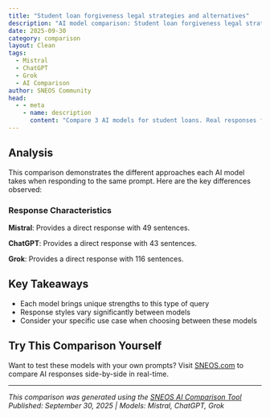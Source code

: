 ```yaml
---
title: "Student loan forgiveness legal strategies and alternatives"
description: "AI model comparison: Student loan forgiveness legal strategies and alternatives..."
date: 2025-09-30
category: comparison
layout: Clean
tags:
  - Mistral
  - ChatGPT
  - Grok
  - AI Comparison
author: SNEOS Community
head:
  - - meta
    - name: description
      content: "Compare 3 AI models for student loans. Real responses from Mistral, ChatGPT, Grok with detailed analysis."
---
```


<ChatComparison
  title="Student loan forgiveness legal strategies and alternatives"
  prompt="Student loan forgiveness legal strategies and alternatives"
  :responses='{"Mistral": "Student loan forgiveness and alternatives are complex topics that often involve navigating legal and financial landscapes. Here are some strategies and alternatives to consider:\n\n### Legal Strategies for Student Loan Forgiveness\n\n1. **Public Service Loan Forgiveness (PSLF):**\n - **Eligibility:** Available to borrowers who work full-time for a qualifying employer (government or non-profit organizations) and make 120 qualifying payments under an income-driven repayment plan.\n - **Process:** Submit an Employment Certification Form annually and apply for forgiveness after making 120 qualifying payments.\n\n2. **Teacher Loan Forgiveness:**\n - **Eligibility:** Available to teachers who work full-time for five consecutive years in a low-income school or educational service agency.\n - **Benefits:** Up to $17,500 in loan forgiveness for eligible teachers.\n\n3. **Income-Driven Repayment Plans:**\n - **Options:** Income-Based Repayment (IBR), Pay As You Earn (PAYE), Revised Pay As You Earn (REPAYE), and Income-Contingent Repayment (ICR).\n - **Benefits:** After making payments for 20-25 years, any remaining balance may be forgiven.\n\n4. **Total and Permanent Disability Discharge:**\n - **Eligibility:** Available to borrowers who are totally and permanently disabled.\n - **Process:** Apply through the U.S. Department of Education and provide necessary documentation.\n\n5. **Bankruptcy:**\n - **Challenges:** Student loans are generally not dischargeable in bankruptcy unless the borrower can prove \u0022undue hardship.\u0022\n - **Process:** Consult with a bankruptcy attorney to explore this option.\n\n### Alternatives to Student Loan Forgiveness\n\n1. **Refinancing:**\n - **Benefits:** Lower interest rates and potentially lower monthly payments.\n - **Considerations:** Refinancing federal loans into private loans may result in the loss of federal benefits like income-driven repayment plans and forgiveness options.\n\n2. **Consolidation:**\n - **Benefits:** Simplifies multiple loans into one payment.\n - **Considerations:** May extend the repayment term, potentially increasing the total amount paid over time.\n\n3. **Employer Assistance Programs:**\n - **Benefits:** Some employers offer student loan repayment assistance as a benefit.\n - **Process:** Check with your employer to see if such programs are available.\n\n4. **State-Based Repayment Assistance Programs (RAPs):**\n - **Benefits:** Some states offer loan repayment assistance for residents working in certain professions.\n - **Process:** Research and apply for programs in your state.\n\n5. **Volunteer Programs:**\n - **Benefits:** Programs like AmeriCorps offer education awards that can be used to pay off student loans.\n - **Process:** Apply and complete a term of service.\n\n6. **Military Service:**\n - **Benefits:** Various military branches offer loan repayment programs for enlistees.\n - **Process:** Research and apply through the respective military branch.\n\n### Steps to Take\n\n1. **Educate Yourself:**\n - Understand the types of loans you have (federal vs. private) and the specific terms and conditions.\n\n2. **Consult Professionals:**\n - Speak with a financial advisor or student loan counselor to explore your options.\n\n3. **Stay Informed:**\n - Keep up-to-date with changes in federal and state policies regarding student loan forgiveness and repayment options.\n\n4. **Document Everything:**\n - Keep detailed records of all communications with loan servicers and any applications you submit.\n\n5. **Be Proactive:**\n - Don\u2019t wait until you\u2019re in financial distress to explore your options. Start planning early to maximize your benefits.\n\nBy understanding these strategies and alternatives, you can make more informed decisions about managing your student loan debt.", "ChatGPT": "Certainly! Here is an overview of legal strategies and alternatives related to student loan forgiveness:\n\n### Legal Strategies for Student Loan Forgiveness\n\n1. **Public Service Loan Forgiveness (PSLF)**\n - Available for federal Direct Loans.\n - Borrowers must work full-time for a qualifying employer (government or certain non-profits) and make 120 qualifying monthly payments under a qualifying repayment plan.\n - After meeting requirements, remaining loan balance is forgiven tax-free.\n\n2. **Income-Driven Repayment (IDR) Forgiveness**\n - Plans include Income-Based Repayment (IBR), Pay As You Earn (PAYE), Revised Pay As You Earn (REPAYE), and Income-Contingent Repayment (ICR).\n - After 20 or 25 years of qualifying payments (depending on the plan), any remaining balance is forgiven.\n - Forgiveness may be considered taxable income depending on current laws.\n\n3. **Teacher Loan Forgiveness**\n - Available for certain teachers working full-time in low-income schools or educational service agencies for five consecutive years.\n - Provides forgiveness up to $17,500 on Direct Subsidized and Unsubsidized Loans and Stafford Loans.\n\n4. **Total and Permanent Disability Discharge**\n - Borrowers who are totally and permanently disabled can apply for discharge of their federal student loans.\n - Requires documentation from the VA, SSA, or a physician.\n\n5. **Closed School Discharge**\n - Borrowers may be eligible for discharge if their school closed while they were enrolled or soon after they withdrew.\n\n6. **Borrower Defense to Repayment**\n - Available if the borrower\u2019s school engaged in misconduct or violated certain laws.\n - Borrowers can apply to have their federal loans forgiven based on misrepresentation or fraud by the school.\n\n7. **Military Service Deferments and Forgiveness**\n - Certain military service members may qualify for deferments, and some branches offer loan repayment programs.\n\n### Alternatives to Loan Forgiveness\n\n1. **Refinancing**\n - Private lenders may offer refinancing to reduce interest rates or monthly payments.\n - Note: Refinancing federal loans with a private lender causes loss of federal benefits like IDR plans and PSLF.\n\n2. **Repayment Plans**\n - Standard, graduated, or extended repayment plans to manage monthly payments.\n - Income-Driven Repayment plans tailor payments to income and family size.\n\n3. **Employer Student Loan Repayment Assistance**\n - Some employers offer benefits to help repay student loans.\n\n4. **Loan Consolidation**\n - Federal loan consolidation can simplify payments but may affect eligibility for PSLF or other forgiveness programs.\n\n5. **Making Extra Payments**\n - Reducing principal faster can decrease total interest paid and shorten payoff time.\n\n6. **Deferment and Forbearance**\n - Temporary suspension or reduction of payments during hardship.\n\n### Important Considerations\n\n- **Documentation**: Keep detailed records of payments, employer certifications, and correspondence.\n- **Eligibility Verification**: Confirm eligibility criteria carefully to avoid denial.\n- **Tax Implications**: Some forgiveness amounts may be taxable.\n- **Scams**: Beware of fraud or paid services promising quick forgiveness.\n\n### Consulting a Professional\n\n- Consider speaking with a financial advisor or student loan attorney for personalized advice.\n- Utilize resources from the Department of Education and trusted consumer advocacy groups.\n\nIf you need detailed guidance on a specific strategy or need help with application procedures, feel free to ask!", "Grok": "Navigating student loan forgiveness involves understanding legal strategies, federal and state programs, and alternative options for managing or eliminating student debt. Below, I\u2019ll outline key legal strategies, programs, and alternatives for student loan forgiveness or relief.\n\n---\n\n### Legal Strategies for Student Loan Forgiveness\n1. **Public Service Loan Forgiveness (PSLF) Program**\n - **Overview**: A federal program for borrowers who work in qualifying public service jobs (e.g., government, nonprofit organizations) for at least 10 years while making 120 qualifying payments on Direct Loans under an income-driven repayment (IDR) plan.\n - **Legal Strategy**: Ensure eligibility by consolidating non-Direct Loans (e.g., FFEL, Perkins) into a Direct Consolidation Loan. Track payments using the PSLF Help Tool and submit annual Employment Certification Forms to confirm qualifying employment.\n - **Recent Developments**: The Biden administration\u2019s PSLF Limited Waiver (expired October 2022) allowed borrowers to receive credit for past payments that previously didn\u2019t qualify. Ongoing reforms aim to simplify the process, so staying updated via the U.S. Department of Education\u2019s website is crucial.\n\n2. **Borrower Defense to Repayment**\n - **Overview**: Borrowers who attended schools that engaged in fraud or misrepresentation may apply for loan discharge.\n - **Legal Strategy**: File a Borrower Defense application with detailed evidence of misconduct by the institution. Legal aid organizations or attorneys specializing in student loan law can assist in building a strong case.\n - **Recent Developments**: The Department of Education has approved discharges for students from specific for-profit colleges (e.g., Corinthian Colleges, ITT Tech). Check for group discharges if your school is part of a settlement.\n\n3. **Bankruptcy Discharge (Rare but Possible)**\n - **Overview**: dischargings student loans in bankruptcy requires proving \u201Cundue hardship\u201D under the Brunner Test (used in most federal circuits), which evaluates inability to pay, persistence of hardship, and good faith efforts to repay.\n - **Legal Strategy**: Consult a bankruptcy attorney to file a Chapter 7 or Chapter 13 case and initiate an adversarial proceeding to argue undue hardship. Recent court rulings (e.g., in the Second and Tenth Circuits) have shown slightly more leniency, and proposed reforms may ease standards.\n - **Challenges**: This is a high bar, often requiring severe financial distress or disability. Legal fees can be significant.\n\n4. **Class Action Lawsuits and Settlements**\n - **Overview**: Borrowers affected by predatory lending or institutional fraud may join class action lawsuits for loan relief.\n - **Legal Strategy**: Monitor lawsuits related to your school or loan servicer through legal advocacy groups like the National Consumer Law Center (NCLC) or Project on Predatory Student Lending. Participation may result in partial or full discharge without individual litigation.\n - **Example**: The 2022 Sweet v. Cardona settlement provided relief to over 200,000 borrowers with pending Borrower Defense claims.\n\n5. **Statute of Limitations (Private Loans)**\n - **Overview**: For private student loans, the statute of limitations on debt collection varies by state (typically 3-6 years from the date of default).\n - **Legal Strategy**: If a private loan is beyond the statute of limitations, you may be able to avoid repayment by asserting this defense in court if sued. Consult an attorney, as making payments can restart the clock in some states.\n\n---\n\n### Federal Forgiveness and Relief Programs\n1. **Income-Driven Repayment (IDR) Forgiveness**\n - Plans like Income-Based Repayment (IBR), Pay As You Earn (PAYE), and Revised Pay As You Earn (REPAYE) cap payments at a percentage of discretionary income (10-20%) for 20-25 years, after which remaining debt is forgiven.\n - **Strategy**: Enroll via StudentAid.gov and recertify income annually. Track payments to ensure eligibility for forgiveness at the end of the term.\n - **Note**: Forgiven amounts may be taxable as income unless under specific exemptions (e.g., tax-free under PSLF or recent waivers through 2025).\n\n2. **Teacher Loan Forgiveness**\n - Offers up to $17,500 in forgiveness for teachers in low-income schools after 5 years of service.\n - **Strategy**: Confirm eligibility (must teach full-time in a qualifying school) and apply through your loan servicer with proper documentation.\n\n3. **Total and Permanent Disability (TPD) Discharge**\n - Discharges loans for borrowers with a permanent disability verified by the Social Security Administration, VA, or a physician.\n - **Strategy**: Apply via Nelnet (the designated TPD servicer) with supporting medical documentation. Monitor post-discharge to avoid reinstatement due to income thresholds.\n\n4. **Closed School Discharge**\n - Discharges loans if your school closed while you were enrolled or within 120 days of withdrawal.\n - **Strategy**: Apply through StudentAid.gov with proof of enrollment during closure. Avoid transferring credits to another school if seeking full discharge.\n\n---\n\n### Alternatives to Forgiveness\n1. **Loan Consolidation**\n - Combine multiple federal loans into a single Direct Consolidation Loan to simplify repayment and potentially qualify for PSLF or IDR.\n - **Caution**: Consolidation may reset payment counts for forgiveness programs and increase total interest paid.\n\n2. **Refinancing (Private Loans)**\n - Refinance federal or private loans with a private lender for a lower interest rate or extended term to reduce monthly payments.\n - **Caution**: Refinancing federal loans into private loans forfeits access to federal forgiveness programs, deferment, and IDR plans. Weigh benefits against loss of protections.\n\n3. **Employer Assistance Programs**\n - Some employers offer student loan repayment assistance as a benefit (up to $5,250 tax-free annually through 2025 under the CARES Act extension).\n - **Strategy**: Check with HR or negotiate inclusion in job offers. Search for roles in industries (e.g., healthcare, education) that commonly provide this perk.\n\n4. **State-Specific Forgiveness Programs**\n - Many states offer loan forgiveness for professionals (e.g., doctors, nurses, lawyers) in underserved areas. Examples include the California State Loan Repayment Program or New York\u2019s District Attorney and Indigent Legal Services Attorney Loan Forgiveness.\n - **Strategy**: Research programs via your state\u2019s education or workforce department and confirm eligibility criteria.\n\n5. **Scholarships, Grants, and Crowdfunding**\n - Apply for post-graduation scholarships or grants targeting student debt relief. Platforms like GoFundMe can also help raise funds from personal networks.\n - **Strategy**: Leverage resources like Fastweb or local community foundations for funding opportunities.\n\n---\n\n### Key Considerations and Risks\n- **Scams**: Avoid companies promising guaranteed forgiveness for a fee. Legitimate programs are free to apply for through StudentAid.gov or trusted legal aid.\n- **Tax Implications**: Forgiven debt under IDR (outside PSLF) may be taxable unless current exemptions (e.g., through 2025) are extended.\n- **Legal Costs**: Hiring attorneys for bankruptcy or Borrower Defense cases can be expensive; seek free or low-cost help from organizations like Legal Services Corporation or NCLC.\n- **Pending Legislation**: Monitor federal policy changes (e.g., proposed Student Loan Relief Act) that could expand forgiveness or alter repayment terms.\n\n---\n\n### Resources for Further Assistance\n- **Federal Student Aid Office**: StudentAid.gov for program applications and updates.\n- **National Consumer Law Center (NCLC)**: Offers guides and referrals for student loan issues (nclc.org).\n- **Legal Aid Organizations**: Free or low-cost legal help for bankruptcy or Borrower Defense claims (findlegalhelp.org).\n- **Student Loan Borrower Assistance**: A project by NCLC providing tools and resources (studentloanborrowerassistance.org).\n\n---\n\n### Next Steps\n1. Assess your loan type (federal vs. private) and employment status to identify eligible programs (e.g., PSLF for public sector workers).\n2. Use the Federal Student Aid Simulator to estimate payments under IDR or forgiveness timelines.\n3. Consult a student loan attorney or counselor if considering bankruptcy or Borrower Defense.\n4. Stay informed on policy changes, as forgiveness programs and legal precedents evolve rapidly.\n\nIf you have specific details about your loans (e.g., type, amount, employment), I can help tailor a strategy further. Let me know!"}' 
  published-date="14:07"
/>

## Analysis

This comparison demonstrates the different approaches each AI model takes when responding to the same prompt. Here are the key differences observed:

### Response Characteristics

**Mistral**: Provides a direct response with 49 sentences. 

**ChatGPT**: Provides a direct response with 43 sentences. 

**Grok**: Provides a direct response with 116 sentences. 

## Key Takeaways

- Each model brings unique strengths to this type of query
- Response styles vary significantly between models
- Consider your specific use case when choosing between these models

## Try This Comparison Yourself

Want to test these models with your own prompts? Visit [SNEOS.com](https://sneos.com) to compare AI responses side-by-side in real-time.

---

*This comparison was generated using the [SNEOS AI Comparison Tool](https://sneos.com)*
*Published: September 30, 2025 | Models: Mistral, ChatGPT, Grok*
